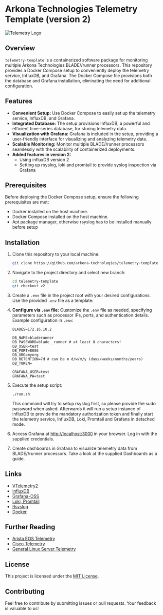 # Arkona Technologies Telemetry Template (version 2)

![Telemetry Logo](.readme/blade-runner.png)

## Overview

`telemetry-template` is a containerized software package for monitoring multiple Arkona Technologies BLADE//runner processors. This repository provides a Docker Compose setup to conveniently deploy the telemetry service, InfluxDB, and Grafana. The Docker Compose file provisions both the database and Grafana installation, eliminating the need for additional configuration.

## Features

- **Convenient Setup:** Use Docker Compose to easily set up the telemetry service, InfluxDB, and Grafana.
- **Integrated Database:** The setup provisions InfluxDB, a powerful and efficient time-series database, for storing telemetry data.
- **Visualization with Grafana:** Grafana is included in the setup, providing a user-friendly interface for visualizing and analyzing telemetry data.
- **Scalable Monitoring:** Monitor multiple BLADE//runner processors seamlessly with the scalability of containerized deployments.
- **Added features in version 2:**
   - Using influxDB version 2
   - Setting up rsyslog, loki and promtail to provide syslog inspection via Grafana

## Prerequisites

Before deploying the Docker Compose setup, ensure the following prerequisites are met:

- Docker installed on the host machine.
- Docker Compose installed on the host machine.
- Apt package manager, otherwise rsyslog has to be installed manually before setup

## Installation

1. Clone this repository to your local machine:

   ```bash
   git clone https://github.com/arkona-technologies/telemetry-template.git
   ```

2. Navigate to the project directory and select new branch:

   ```bash
   cd telemetry-template
   git checkout v2
   ```

3. Create a `.env` file in the project root with your desired configurations. Use the provided `.env` file as a template:

4. **Configure via `.env` file:** Customize the `.env` file as needed, specifying parameters such as processor IPs, ports, and authentication details. Example configuration in `.env`:

   ```env
   BLADES=172.16.10.2

   DB_NAME=bladerunner
   DB_PASSWORD=blade__runner # at least 8 characters!
   DB_USER=test
   DB_PORT=8086
   DB_ORG=myorg
   DB_RETENTION=7d # can be n d/w/m/y (days/weeks/months/years)
   DB_TOKEN=

   GRAFANA_USER=test
   GRAFANA_PW=test
   ```

5. Execute the setup script:

   ```bash
   ./run.sh
   ```

   This command will try to setup rsyslog first, so please provide the sudo password when asked. Afterwards it will run a setup instance of influxDB to provide the mandatory authorization token and finally start the telemetry service, InfluxDB, Loki, Promtail and Grafana in detached mode.

6. Access Grafana at [http://localhost:3000](http://localhost:3000) in your browser. Log in with the supplied credentials.

7. Create dashboards in Grafana to visualize telemetry data from BLADE//runner processors. Take a look at the supplied Dashboards as a guide.


## Links

- [VTelemetry2](https://hub.docker.com/r/arkonatechnologies/vtelemetry2)
- [InfluxDB](https://hub.docker.com/_/influxdb)
- [Grafana-OSS](https://hub.docker.com/r/grafana/grafana-oss)
- [Loki, Promtail](https://grafana.com/docs/loki/latest/send-data/promtail/)
- [Rsyslog](https://www.rsyslog.com/doc/index.html)
- [Docker](https://www.docker.com/)

## Further Reading
- [Arista EOS Telemetry ](https://arista.my.site.com/AristaCommunity/s/article/streaming-eos-telemetry-states-to-influxdb)
- [Cisco Telemetry](https://ultraconfig.com.au/blog/cisco-telemetry-tutorial-with-telegraf-influxdb-and-grafana/)
- [General Linux Server Telemetry](https://community.hetzner.com/tutorials/server-monitoring-using-grafana-and-influxdb)

## License

This project is licensed under the [MIT License](LICENSE).

## Contributing

Feel free to contribute by submitting issues or pull requests. Your feedback is valuable to us!

